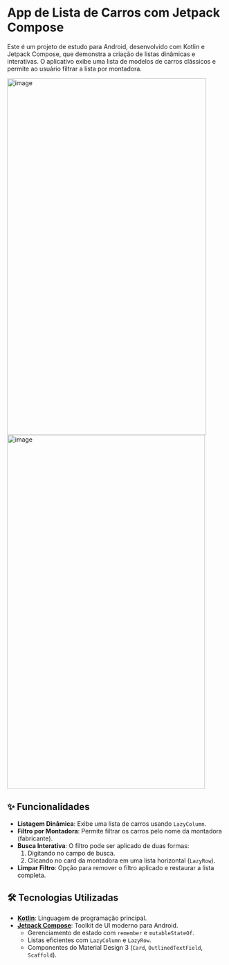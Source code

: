 # App de Lista de Carros com Jetpack Compose

Este é um projeto de estudo para Android, desenvolvido com Kotlin e Jetpack Compose, que demonstra a criação de listas dinâmicas e interativas. O aplicativo exibe uma lista de modelos de carros clássicos e permite ao usuário filtrar a lista por montadora.

<img width="460" height="824" alt="image" src="https://github.com/user-attachments/assets/d0768744-b035-4901-a6f6-a89c1ca1d50a" />

<img width="457" height="818" alt="image" src="https://github.com/user-attachments/assets/974e2aab-d278-4112-82eb-f07c72df46b6" />




## ✨ Funcionalidades

-   **Listagem Dinâmica**: Exibe uma lista de carros usando `LazyColumn`.
-   **Filtro por Montadora**: Permite filtrar os carros pelo nome da montadora (fabricante).
-   **Busca Interativa**: O filtro pode ser aplicado de duas formas:
    1.  Digitando no campo de busca.
    2.  Clicando no card da montadora em uma lista horizontal (`LazyRow`).
-   **Limpar Filtro**: Opção para remover o filtro aplicado e restaurar a lista completa.

## 🛠️ Tecnologias Utilizadas

-   **[Kotlin](https://kotlinlang.org/)**: Linguagem de programação principal.
-   **[Jetpack Compose](https://developer.android.com/jetpack/compose)**: Toolkit de UI moderno para Android.
    -   Gerenciamento de estado com `remember` e `mutableStateOf`.
    -   Listas eficientes com `LazyColumn` e `LazyRow`.
    -   Componentes do Material Design 3 (`Card`, `OutlinedTextField`, `Scaffold`).
